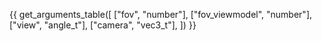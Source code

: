 {{ get_arguments_table([
    ["fov",             "number"],
    ["fov_viewmodel",   "number"],
    ["view",            "angle_t"],
    ["camera",          "vec3_t"],
]) }}